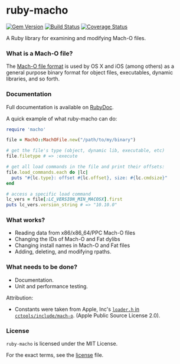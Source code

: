 ruby-macho
================

[![Gem Version](https://badge.fury.io/rb/ruby-macho.svg)](http://badge.fury.io/rb/ruby-macho)
[![Build Status](https://travis-ci.org/Homebrew/ruby-macho.svg?branch=master)](https://travis-ci.org/Homebrew/ruby-macho)
[![Coverage Status](https://codecov.io/gh/Homebrew/ruby-macho/branch/master/graph/badge.svg)](https://codecov.io/gh/Homebrew/ruby-macho)

A Ruby library for examining and modifying Mach-O files.

### What is a Mach-O file?

The [Mach-O file format](https://en.wikipedia.org/wiki/Mach-O) is used by OS X
and iOS (among others) as a general purpose binary format for object files,
executables, dynamic libraries, and so forth.

### Documentation

Full documentation is available on [RubyDoc](http://www.rubydoc.info/gems/ruby-macho/).

A quick example of what ruby-macho can do:

```ruby
require 'macho'

file = MachO::MachOFile.new("/path/to/my/binary")

# get the file's type (object, dynamic lib, executable, etc)
file.filetype # => :execute

# get all load commands in the file and print their offsets:
file.load_commands.each do |lc|
  puts "#{lc.type}: offset #{lc.offset}, size: #{lc.cmdsize}"
end

# access a specific load command
lc_vers = file[:LC_VERSION_MIN_MACOSX].first
puts lc_vers.version_string # => "10.10.0"
```

### What works?

* Reading data from x86/x86_64/PPC Mach-O files
* Changing the IDs of Mach-O and Fat dylibs
* Changing install names in Mach-O and Fat files
* Adding, deleting, and modifying rpaths.

### What needs to be done?

* Documentation.
* Unit and performance testing.

Attribution:

* Constants were taken from Apple, Inc's
[`loader.h` in `cctools/include/mach-o`](https://www.opensource.apple.com/source/cctools/cctools-870/include/mach-o/loader.h).
(Apple Public Source License 2.0).

### License

`ruby-macho` is licensed under the MIT License.

For the exact terms, see the [license](LICENSE) file.
